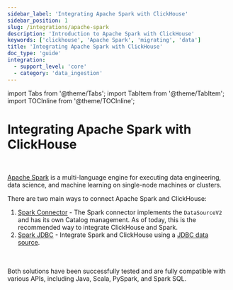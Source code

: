 ```yaml
---
sidebar_label: 'Integrating Apache Spark with ClickHouse'
sidebar_position: 1
slug: /integrations/apache-spark
description: 'Introduction to Apache Spark with ClickHouse'
keywords: ['clickhouse', 'Apache Spark', 'migrating', 'data']
title: 'Integrating Apache Spark with ClickHouse'
doc_type: 'guide'
integration:
  - support_level: 'core'
  - category: 'data_ingestion'
---
```


import Tabs from '@theme/Tabs';
import TabItem from '@theme/TabItem';
import TOCInline from '@theme/TOCInline';

# Integrating Apache Spark with ClickHouse

<br/>

[Apache Spark](https://spark.apache.org/) is a multi-language engine for executing data engineering, data
science, and machine learning on single-node machines or clusters.

There are two main ways to connect Apache Spark and ClickHouse:

1. [Spark Connector](./apache-spark/spark-native-connector) - The Spark connector implements the `DataSourceV2` and has its own Catalog
   management. As of today, this is the recommended way to integrate ClickHouse and Spark.
2. [Spark JDBC](./apache-spark/spark-jdbc) - Integrate Spark and ClickHouse
   using a [JDBC data source](https://spark.apache.org/docs/latest/sql-data-sources-jdbc.html).

<br/>
<br/>
Both solutions have been successfully tested and are fully compatible with various APIs, including Java, Scala, PySpark, and Spark SQL.
